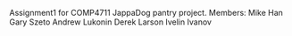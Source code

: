 Assignment1 for COMP4711
JappaDog pantry project.
Members:
	Mike Han
	Gary Szeto
	Andrew Lukonin
	Derek Larson
	Ivelin Ivanov